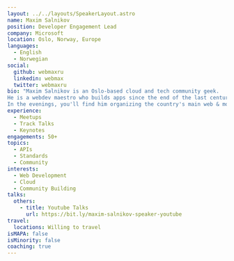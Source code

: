 ```yaml
---
layout: ../../layouts/SpeakerLayout.astro
name: Maxim Salnikov
position: Developer Engagement Lead
company: Microsoft
location: Oslo, Norway, Europe
languages:
  - English
  - Norwegian
social:
  github: webmaxru
  linkedin: webmax
  twitter: webmaxru
bio: "Maxim Salnikov is an Oslo-based cloud and tech community geek. 
He is a webdev maestro who builds apps since the end of the last century and shares his extensive web platform experience by speaking & training at developer events around the world. Daytime, Maxim is boosting cloud skills at the country scale by leading developer engagement in Microsoft Norway. 
In the evenings, you'll find him organizing the country's main web & mobile meetups, and two full-scale tech conferences."
experience:
  - Meetups
  - Track Talks
  - Keynotes
engagements: 50+
topics:
  - APIs
  - Standards
  - Community
interests:
  - Web Development
  - Cloud
  - Community Building
talks:
  others:
    - title: Youtube Talks
      url: https://bit.ly/maxim-salnikov-speaker-youtube
travel:
  locations: Willing to travel 
isMAPA: false
isMinority: false
coaching: true
---
```

